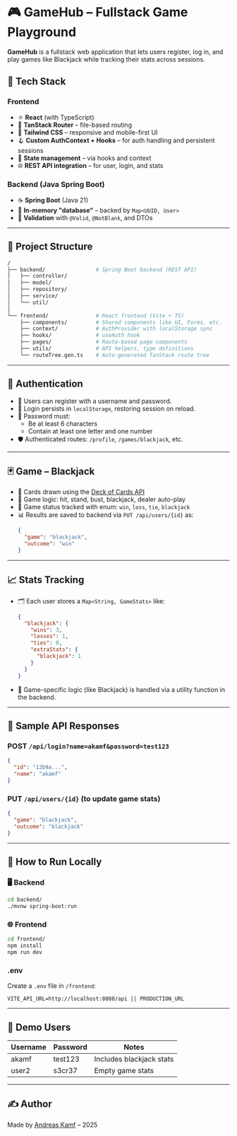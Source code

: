 # 🎮 GameHub – Fullstack Game Playground

**GameHub** is a fullstack web application that lets users register, log in, and play games like Blackjack while tracking their stats across sessions.

## 🧩 Tech Stack

### Frontend
- ⚛️ **React** (with TypeScript)
- 🧭 **TanStack Router** – file-based routing
- 💨 **Tailwind CSS** – responsive and mobile-first UI
- 🪝 **Custom AuthContext + Hooks** – for auth handling and persistent sessions
- 🧠 **State management** – via hooks and context
- 🌐 **REST API integration** – for user, login, and stats

### Backend (Java Spring Boot)
- ☕ **Spring Boot** (Java 21)
- 🧠 **In-memory "database"** – backed by `Map<UUID, User>`
- 🔐 **Validation** with `@Valid`, `@NotBlank`, and DTOs
---

## 📂 Project Structure

```bash
/
├── backend/                # Spring Boot backend (REST API)
│   ├── controller/
│   ├── model/
│   ├── repository/
│   ├── service/
│   └── util/
│
└── frontend/               # React frontend (Vite + TS)
    ├── components/         # Shared components like UI, Forms, etc.
    ├── context/            # AuthProvider with localStorage sync
    ├── hooks/              # useAuth hook
    ├── pages/              # Route-based page components
    ├── utils/              # API helpers, type definitions
    └── routeTree.gen.ts    # Auto-generated TanStack route tree
```

---

## 🔐 Authentication

- 👤 Users can register with a username and password.
- 🪪 Login persists in `localStorage`, restoring session on reload.
- 🧼 Password must:
  - Be at least 6 characters
  - Contain at least one letter and one number
- 🛡️ Authenticated routes: `/profile`, `/games/blackjack`, etc.

---

## 🃏 Game – Blackjack

- 🔄 Cards drawn using the [Deck of Cards API](https://deckofcardsapi.com/)
- 🎯 Game logic: hit, stand, bust, blackjack, dealer auto-play
- 🧠 Game status tracked with enum: `win`, `loss`, `tie`, `blackjack`
- 📊 Results are saved to backend via `PUT /api/users/{id}` as:
  ```json
  {
    "game": "blackjack",
    "outcome": "win"
  }
  ```

---

## 📈 Stats Tracking

- 🗂 Each user stores a `Map<String, GameStats>` like:
  ```json
  {
    "blackjack": {
      "wins": 3,
      "losses": 1,
      "ties": 0,
      "extraStats": {
        "blackjack": 1
      }
    }
  }
  ```
- 🧠 Game-specific logic (like Blackjack) is handled via a utility function in the backend.

---

## 🧪 Sample API Responses

### POST `/api/login?name=akamf&password=test123`
```json
{
  "id": "12b9a...",
  "name": "akamf"
}
```

### PUT `/api/users/{id}` (to update game stats)
```json
{
  "game": "blackjack",
  "outcome": "blackjack"
}
```

---

## 🔧 How to Run Locally

### 🖥 Backend

```bash
cd backend/
./mvnw spring-boot:run
```

### 🌐 Frontend

```bash
cd frontend/
npm install
npm run dev
```

### .env
Create a `.env` file in `/frontend`:
```env
VITE_API_URL=http://localhost:8080/api || PRODUCTION_URL
```

---

## 🧪 Demo Users

| Username | Password  | Notes                  |
|----------|-----------|------------------------|
| akamf    | test123   | Includes blackjack stats |
| user2    | s3cr37    | Empty game stats         |

---

## ✍️ Author

Made by [Andreas Kamf](https://github.com/akamf) – 2025  
